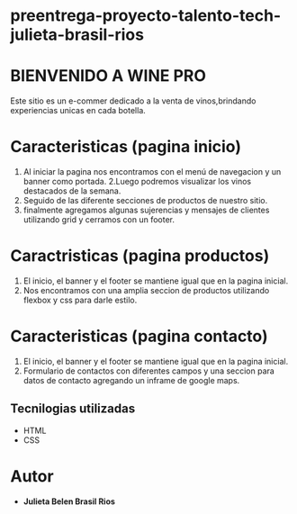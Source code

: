 # preentrega-proyecto-talento-tech-julieta-brasil-rios
# BIENVENIDO A WINE PRO

Este sitio es un e-commer dedicado a la venta de vinos,brindando experiencias unicas en cada botella.


# Caracteristicas (pagina inicio)
1. Al iniciar la pagina nos encontramos con el menú de navegacion y un banner como portada.
2.Luego podremos visualizar los vinos destacados de la semana.
3. Seguido de las diferente secciones de productos de nuestro sitio.
4. finalmente agregamos algunas sujerencias y mensajes de clientes utilizando grid y cerramos con un footer.


# Caractristicas (pagina productos)
1. El inicio, el banner y el footer se mantiene igual que en la pagina inicial.
2. Nos encontramos con una amplia seccion de productos utilizando flexbox y css para darle estilo.


# Caracteristicas (pagina contacto)
1. El inicio, el banner y el footer se mantiene igual que en la pagina inicial.
2. Formulario de contactos con diferentes campos y una seccion para datos de contacto agregando un inframe de google maps.

## Tecnilogias utilizadas
- HTML
- CSS


# Autor
- **Julieta Belen Brasil Rios** 

